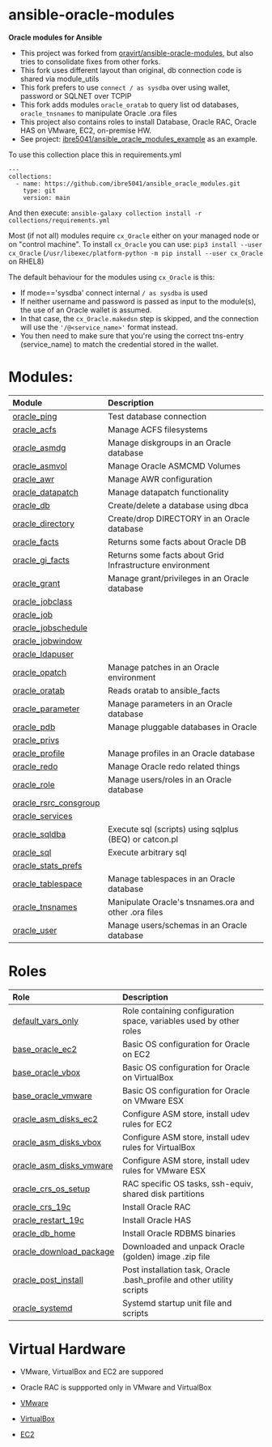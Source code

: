 # ansible-oracle-modules
**Oracle modules for Ansible**

- This project was forked from [oravirt/ansible-oracle-modules](https://github.com/oravirt/ansible-oracle-modules), but also tries to consolidate fixes from other forks.  
- This fork uses different layout than original, db connection code is shared via module_utils
- This fork prefers to use `connect / as sysdba` over using wallet, password or SQLNET over TCPIP 
- This fork adds modules `oracle_oratab` to query list od databases, `oracle_tnsnames` to manipulate Oracle .ora files
- This project also contains roles to install Database, Oracle RAC, Oracle HAS on VMware, EC2, on-premise HW.
- See project: [ibre5041/ansible_oracle_modules_example](https://github.com/ibre5041/ansible_oracle_modules_example.git) as an example.

To use this collection place this in requirements.yml

    ---
    collections:
      - name: https://github.com/ibre5041/ansible_oracle_modules.git
        type: git
        version: main

And then execute: `ansible-galaxy collection install -r collections/requirements.yml`

Most (if not all) modules require `cx_Oracle` either on your  managed node or on "control machine".
To install `cx_Oracle` you can use: `pip3 install --user cx_Oracle` (`/usr/libexec/platform-python -m pip install --user cx_Oracle` on RHEL8)

The default behaviour for the modules using `cx_Oracle` is this:

- If mode=='sysdba' connect internal `/ as sysdba` is used
- If neither username and password is passed as input to the module(s), the use of an Oracle wallet is assumed.
- In that case, the `cx_Oracle.makedsn` step is skipped, and the connection will use the `'/@<service_name>'` format instead.
- You then need to make sure that you're using the correct tns-entry (service_name) to match the credential stored in the wallet.

# Modules:

| Module						    | Description |
| :-------------------------------------------------------- | :---------- |
| [oracle_ping](../content/module/oracle_ping/)		    | Test database connection |
| [oracle_acfs](../content/module/oracle_acfs/)		    | Manage ACFS filesystems |
| [oracle_asmdg](../content/module/oracle_asmdg/)	    | Manage diskgroups in an Oracle database |
| [oracle_asmvol](../content/module/oracle_asmvol/)	    | Manage Oracle ASMCMD Volumes |
| [oracle_awr](../content/module/oracle_awr/)		    | Manage AWR configuration |
| [oracle_datapatch](../content/module/oracle_datapatch/)   | Manage datapatch functionality |
| [oracle_db](../content/module/oracle_db/)		    | Create/delete a database using dbca |
| [oracle_directory](../content/module/oracle_directory/)   | Create/drop DIRECTORY in an Oracle database |
| [oracle_facts](../content/module/oracle_facts/)	    | Returns some facts about Oracle DB |
| [oracle_gi_facts](../content/module/oracle_gi_facts/)	    | Returns some facts about Grid Infrastructure environment |
| [oracle_grant](../content/module/oracle_grant/)	    | Manage grant/privileges in an Oracle database |
| [oracle_jobclass](../content/module/oracle_jobclass/)	    |
| [oracle_job](../content/module/oracle_job/)		    |
| [oracle_jobschedule](../content/module/oracle_jobschedule/)|
| [oracle_jobwindow](../content/module/oracle_jobwindow/)   |
| [oracle_ldapuser](../content/module/oracle_ldapuser/)	    |
| [oracle_opatch](../content/module/oracle_opatch/)	    | Manage patches in an Oracle environment |
| [oracle_oratab](../content/module/oracle_oratab/)	    | Reads oratab to ansible_facts |
| [oracle_parameter](../content/module/oracle_parameter/)   | Manage parameters in an Oracle database |
| [oracle_pdb](../content/module/oracle_pdb/)		    | Manage pluggable databases in Oracle |
| [oracle_privs](../content/module/oracle_privs/)	    | 
| [oracle_profile](../content/module/oracle_profile/)	    | Manage profiles in an Oracle database |
| [oracle_redo](../content/module/oracle_redo/)		    | Manage Oracle redo related things |
| [oracle_role](../content/module/oracle_role/)		    | Manage users/roles in an Oracle database |
| [oracle_rsrc_consgroup](../content/module/oracle_rsrc_consgroup/)| 
| [oracle_services](../content/module/oracle_services/)	    |
| [oracle_sqldba](../content/module/oracle_sqldba/)	    | Execute sql (scripts) using sqlplus (BEQ) or catcon.pl |
| [oracle_sql](../content/module/oracle_sql/)		    | Execute arbitrary sql
| [oracle_stats_prefs](../content/module/oracle_stats_prefs/)| 
| [oracle_tablespace](../content/module/oracle_tablespace/) | Manage tablespaces in an Oracle database
| [oracle_tnsnames](../content/module/oracle_tnsnames/)	    | Manipulate Oracle's tnsnames.ora and other .ora files
| [oracle_user](../content/module/oracle_user/)		    | Manage users/schemas in an Oracle database

# Roles

| Role   						    | Description |
| :-------------------------------------------------------- | :---------- |
| [default_vars_only](../content/role/default_vars_only/)   | Role containing configuration space, variables used by other roles |
| [base_oracle_ec2](../content/role/base_oracle_ec2/)	    | Basic OS configuration for Oracle on EC2 |
| [base_oracle_vbox](../content/role/base_oracle_vbox/)	    | Basic OS configuration for Oracle on VirtualBox |
| [base_oracle_vmware](../content/role/base_oracle_vmware/) | Basic OS configuration for Oracle on VMware ESX |
| [oracle_asm_disks_ec2](../content/role/oracle_asm_disks_ec2/)| Configure ASM store, install udev rules for EC2 |
| [oracle_asm_disks_vbox](../content/role/oracle_asm_disks_vbox/)| Configure ASM store, install udev rules for VirtualBox |
| [oracle_asm_disks_vmware](../content/role/oracle_asm_disks_vmware/)| Configure ASM store, install udev rules for VMware ESX |
| [oracle_crs_os_setup](../content/role/oracle_crs_os_setup/)| RAC specific OS tasks, ssh-equiv, shared disk partitions |
| [oracle_crs_19c](../content/role/oracle_crs_19c/)	    | Install Oracle RAC |
| [oracle_restart_19c](../content/role/oracle_restart_19c/) | Install Oracle HAS |
| [oracle_db_home](../content/role/oracle_db_home/)	    | Install Oracle RDBMS binaries |
| [oracle_download_package](../content/role/oracle_download_package/)| Downloaded and unpack Oracle (golden) image .zip file |
| [oracle_post_install](../content/role/oracle_post_install/)| Post installation task, Oracle .bash_profile and other utility scripts |
| [oracle_systemd](../content/role/oracle_systemd/)	    | Systemd startup unit file and scripts |

# Virtual Hardware

- VMware, VirtualBox and EC2 are suppored
- Oracle RAC is suppported only in VMware and VirtualBox

- [VMware](../content/role/base_oracle_vmware/)
- [VirtualBox](../content/role/base_oracle_vbox/)
- [EC2](../content/role/base_oracle_ec2/)

